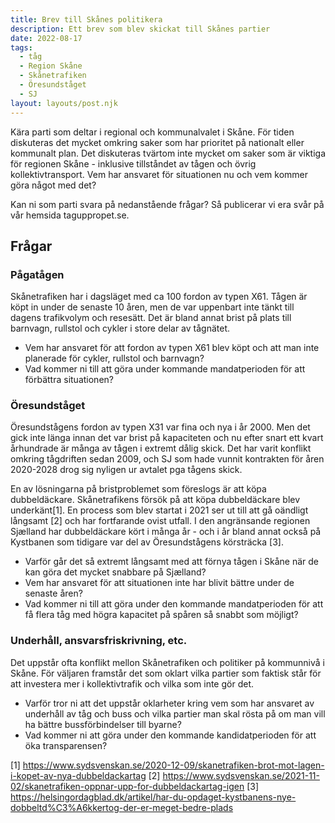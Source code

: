 ```yaml
---
title: Brev till Skånes politikera
description: Ett brev som blev skickat till Skånes partier
date: 2022-08-17
tags:
  - tåg
  - Region Skåne
  - Skånetrafiken
  - Öresundståget
  - SJ
layout: layouts/post.njk
---
```

Kära parti som deltar i regional och kommunalvalet i Skåne. För tiden diskuteras det mycket omkring saker som har prioritet på nationalt eller kommunalt plan. Det diskuteras tvärtom inte mycket om saker som är viktiga för regionen Skåne - inklusive tillståndet av tågen och övrig kollektivtransport. Vem har ansvaret för situationen nu och vem kommer göra något med det?

Kan ni som parti svara på nedanstående frågar? Så publicerar vi era svår på vår hemsida taguppropet.se.

## Frågar

### Pågatågen

Skånetrafiken har i dagsläget med ca 100 fordon av typen X61. Tågen är köpt in under de senaste 10 åren, men de var uppenbart inte tänkt till dagens trafikvolym och resesätt. Det är bland annat brist på plats till barnvagn, rullstol och cykler i store delar av tågnätet.

* Vem har ansvaret för att fordon av typen X61 blev köpt  och att man inte planerade för cykler, rullstol och barnvagn?
* Vad kommer ni till att göra under kommande mandatperioden för att förbättra situationen?

### Öresundståget

Öresundstågens fordon av typen X31 var fina och nya i år 2000. Men det gick inte länga innan det var brist på kapaciteten och nu efter snart ett kvart århundrade är många av tågen i extremt dålig skick. Det har varit konflikt omkring tågdriften sedan 2009, och SJ som hade vunnit kontrakten för åren 2020-2028 drog sig nyligen ur avtalet pga tågens skick.

En av lösningarna på bristproblemet som föreslogs är att köpa dubbeldäckare. Skånetrafikens försök på att köpa dubbeldäckare blev underkänt[1]. En process som blev startat i 2021 ser ut till att gå oändligt långsamt [2] och har fortfarande ovist utfall. I den angränsande regionen Sjælland har dubbeldäckare kört i många år - och i år bland annat också på Kystbanen som tidigare var del av Öresundstågens körsträcka [3].

* Varför går det så extremt långsamt med att förnya tågen i Skåne när de kan göra det mycket snabbare på Sjælland?
* Vem har ansvaret för att situationen inte har blivit bättre under de senaste åren?
* Vad kommer ni till att göra under den kommande mandatperioden för att få flera tåg med högra kapacitet på spåren så snabbt som möjligt?


### Underhåll, ansvarsfriskrivning, etc.

Det uppstår ofta konflikt mellon Skånetrafiken och politiker på kommunnivå i Skåne. För väljaren framstår det som oklart vilka partier som faktisk står för att investera mer i kollektivtrafik och vilka som inte gör det.

* Varför tror ni att det uppstår oklarheter kring vem som har ansvaret av underhåll av tåg och buss och vilka partier man skal rösta på om man vill ha bättre bussförbindelser till byarne?
* Vad kommer ni att göra under den kommande kandidatperioden för att öka transparensen?




[1] https://www.sydsvenskan.se/2020-12-09/skanetrafiken-brot-mot-lagen-i-kopet-av-nya-dubbeldackartag
[2] https://www.sydsvenskan.se/2021-11-02/skanetrafiken-oppnar-upp-for-dubbeldackartag-igen
[3] https://helsingordagblad.dk/artikel/har-du-opdaget-kystbanens-nye-dobbeltd%C3%A6kkertog-der-er-meget-bedre-plads
